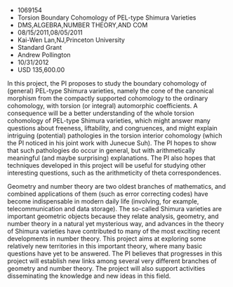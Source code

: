 
* 1069154
* Torsion Boundary Cohomology of PEL-type Shimura Varieties
* DMS,ALGEBRA,NUMBER THEORY,AND COM
* 08/15/2011,08/05/2011
* Kai-Wen Lan,NJ,Princeton University
* Standard Grant
* Andrew Pollington
* 10/31/2012
* USD 135,600.00

In this project, the PI proposes to study the boundary cohomology of (general)
PEL-type Shimura varieties, namely the cone of the canonical morphism from the
compactly supported cohomology to the ordinary cohomology, with torsion (or
integral) automorphic coefficients. A consequence will be a better understanding
of the whole torsion cohomology of PEL-type Shimura varieties, which might
answer many questions about freeness, liftability, and congruences, and might
explain intriguing (potential) pathologies in the torsion interior cohomology
(which the PI noticed in his joint work with Junecue Suh). The PI hopes to show
that such pathologies do occur in general, but with arithmetically meaningful
(and maybe surprising) explanations. The PI also hopes that techniques developed
in this project will be useful for studying other interesting questions, such as
the arithmeticity of theta correspondences.

Geometry and number theory are two oldest branches of mathematics, and combined
applications of them (such as error correcting codes) have become indispensable
in modern daily life (involving, for example, telecommunication and data
storage). The so-called Shimura varieties are important geometric objects
because they relate analysis, geometry, and number theory in a natural yet
mysterious way, and advances in the theory of Shimura varieties have contributed
to many of the most exciting recent developments in number theory. This project
aims at exploring some relatively new territories in this important theory,
where many basic questions have yet to be answered. The PI believes that
progresses in this project will establish new links among several very different
branches of geometry and number theory. The project will also support activities
disseminating the knowledge and new ideas in this field.
